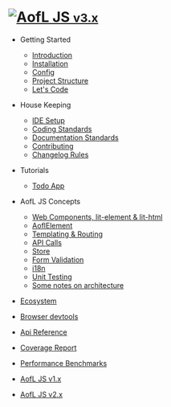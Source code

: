 <h1 class="app-name"><a class="app-name-link" data-nosearch="" href="#/"><img alt="A" js="" src="_assets/manifest/icon-48x48.png"><span>ofL JS <small>v3.x</small></span></a></h1>

- Getting Started

  - [Introduction](v3.x/getting-started/index.md)
  - [Installation](v3.x/getting-started/installation.md)
  - [Config](v3.x/getting-started/configuration.md)
  - [Project Structure](v3.x/getting-started/project-structure.md)
  - [Let's Code](v3.x/getting-started/lets-code.md)

- House Keeping

  - [IDE Setup](v3.x/housekeeping/ide-setup.md)
  - [Coding Standards](v3.x/housekeeping/coding-standards.md)
  - [Documentation Standards](v3.x/housekeeping/documentation-standards.md)
  - [Contributing](v3.x/housekeeping/contrib.md)
  - [Changelog Rules](v3.x/housekeeping/changelog-rules.md)

- Tutorials

  - [Todo App](v3.x/todo-app/index.md)

- AofL JS Concepts

  - [Web Components, lit-element & lit-html](v3.x/aofl-js-concepts/technologies.md)
  - [AoflElement](v3.x/aofl-js-concepts/aofl-element.md)
  - [Templating & Routing](v3.x/aofl-js-concepts/templating-routing.md)
  - [API Calls](v3.x/aofl-js-concepts/api-calls.md)
  - [Store](v3.x/aofl-js-concepts/store.md)
  - [Form Validation](v3.x/aofl-js-concepts/form-validation.md)
  - [i18n](v3.x/aofl-js-concepts/i18n.md)
  - [Unit Testing](v3.x/aofl-js-concepts/unit-testing.md)
  - [Some notes on architecture](v3.x/aofl-js-concepts/architecture-notes.md)

- [Ecosystem](v3.x/ecosystem/index.md)
- [Browser devtools](v3.x/devtools/index.md)
- <a href="v3.x/api-docs/index.html" target="_blank">Api Reference</a>
- <a href="https://codecov.io/gh/AgeOfLearning/aofl" target="_blank">Coverage Report</a>
- <a href="/aofl/benchmark-results/" target="_blank" rel="noopener noreferrer">Performance Benchmarks</a>
- <a href="/aofl/#/v2.x/getting-started/index" target="_blank" rel="noopener noreferrer">AofL JS v1.x</a>
- <a href="/aofl/#/v2.x/getting-started/index" target="_blank" rel="noopener noreferrer">AofL JS v2.x</a>